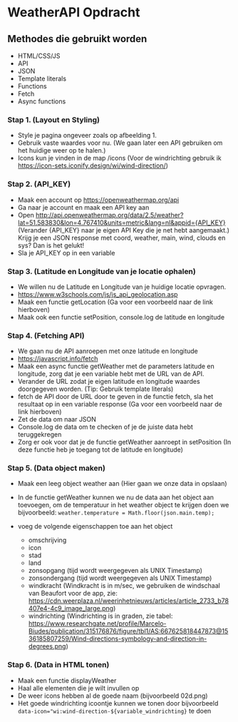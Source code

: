 # WeatherAPI Opdracht

## Methodes die gebruikt worden

- HTML/CSS/JS
- API
- JSON
- Template literals
- Functions
- Fetch
- Async functions

### Stap 1. (Layout en Styling)

- Style je pagina ongeveer zoals op afbeelding 1.
- Gebruik vaste waardes voor nu. (We gaan later een API gebruiken om het huidige weer op te halen.)
- Icons kun je vinden in de map /icons (Voor de windrichting gebruik ik https://icon-sets.iconify.design/wi/wind-direction/)

### Stap 2. (API_KEY)

- Maak een account op https://openweathermap.org/api
- Ga naar je account en maak een API key aan
- Open http://api.openweathermap.org/data/2.5/weather?lat=51.583830&lon=4.767410&units=metric&lang=nl&appid={API_KEY} (Verander {API_KEY} naar je eigen API Key die je net hebt aangemaakt.) Krijg je een JSON response met coord, weather, main, wind, clouds en sys? Dan is het gelukt!
- Sla je API_KEY op in een variable

### Stap 3. (Latitude en Longitude van je locatie ophalen)

- We willen nu de Latitude en Longitude van je huidige locatie opvragen.
- https://www.w3schools.com/js/js_api_geolocation.asp
- Maak een functie getLocation (Ga voor een voorbeeld naar de link hierboven)
- Maak ook een functie setPosition, console.log de latitude en longitude

### Stap 4. (Fetching API)

- We gaan nu de API aanroepen met onze latitude en longitude
- https://javascript.info/fetch
- Maak een async functie getWeather met de parameters latitude en longitude, zorg dat je een variable hebt met de URL van de API.
- Verander de URL zodat je eigen latitude en longitude waardes doorgegeven worden. (Tip: Gebruik template literals)
- fetch de API door de URL door te geven in de functie fetch, sla het resultaat op in een variable response (Ga voor een voorbeeld naar de link hierboven)
- Zet de data om naar JSON
- Console.log de data om te checken of je de juiste data hebt teruggekregen
- Zorg er ook voor dat je de functie getWeather aanroept in setPosition (In deze functie heb je toegang tot de latitude en longitude)

### Stap 5. (Data object maken)

- Maak een leeg object weather aan (Hier gaan we onze data in opslaan)
- In de functie getWeather kunnen we nu de data aan het object aan toevoegen, om de temperatuur in het weather object te krijgen doen we bijvoorbeeld: `weather.temperature = Math.floor(json.main.temp);`
- voeg de volgende eigenschappen toe aan het object

  - omschrijving
  - icon
  - stad
  - land
  - zonsopgang (tijd wordt weergegeven als UNIX Timestamp)
  - zonsondergang (tijd wordt weergegeven als UNIX Timestamp)
  - windkracht (Windkracht is in m/sec, we gebruiken de windschaal van Beaufort voor de app, zie: https://cdn.weerplaza.nl/weerinhetnieuws/articles/article_2733_b78407e4-4c9_image_large.png)
  - windrichting (Windrichting is in graden, zie tabel: https://www.researchgate.net/profile/Marcelo-Biudes/publication/315176876/figure/tbl1/AS:667625818447873@1536185807259/Wind-directions-symbology-and-direction-in-degrees.png)

### Stap 6. (Data in HTML tonen)

- Maak een functie displayWeather
- Haal alle elementen die je wilt invullen op
- De weer icons hebben al de goede naam (bijvoorbeeld 02d.png)
- Het goede windrichting icoontje kunnen we tonen door bijvoorbeeld `data-icon="wi:wind-direction-${variable_windrichting}` te doen
